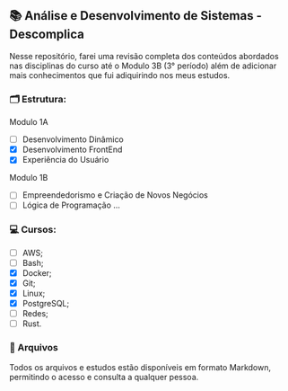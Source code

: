 ## 📚 Análise e Desenvolvimento de Sistemas - Descomplica

Nesse repositório, farei uma revisão completa dos conteúdos abordados nas disciplinas do curso até o Modulo 3B (3° período) além de adicionar mais conhecimentos que fui adiquirindo nos meus estudos.

### 🗂️ Estrutura:

Modulo 1A
- [ ]  Desenvolvimento Dinâmico
- [X]  Desenvolvimento FrontEnd
- [X]  Experiência do Usuário

Modulo 1B
- [ ]  Empreendedorismo e Criação de Novos Negócios
- [ ]  Lógica de Programação
...

### 💻 Cursos:
- [ ]  AWS;
- [ ]  Bash;
- [X]  Docker;
- [X]  Git;
- [X]  Linux;
- [X]  PostgreSQL;
- [ ]  Redes;
- [ ]  Rust.

### 💾 Arquivos 
Todos os arquivos e estudos estão disponíveis em formato Markdown, permitindo o acesso e consulta a qualquer pessoa.
